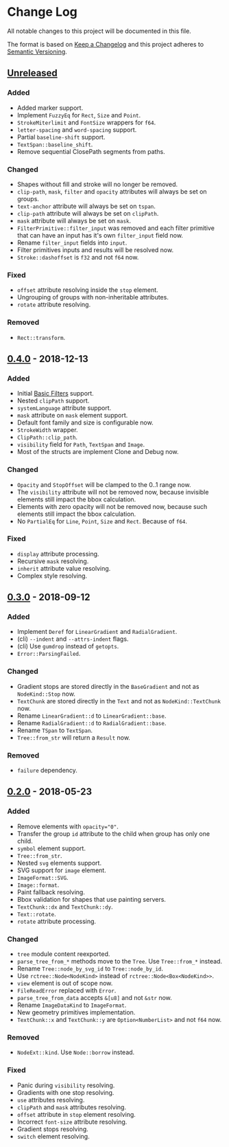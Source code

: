# Change Log
All notable changes to this project will be documented in this file.

The format is based on [Keep a Changelog](http://keepachangelog.com/)
and this project adheres to [Semantic Versioning](http://semver.org/).

## [Unreleased]
### Added
- Added marker support.
- Implement `FuzzyEq` for `Rect`, `Size` and `Point`.
- `StrokeMiterlimit` and `FontSize` wrappers for `f64`.
- `letter-spacing` and `word-spacing` support.
- Partial `baseline-shift` support.
- `TextSpan::baseline_shift`.
- Remove sequential ClosePath segments from paths.

### Changed
- Shapes without fill and stroke will no longer be removed.
- `clip-path`, `mask`, `filter` and `opacity` attributes will always be set on groups.
- `text-anchor` attribute will always be set on `tspan`.
- `clip-path` attribute will always be set on `clipPath`.
- `mask` attribute will always be set on `mask`.
- `FilterPrimitive::filter_input` was removed and each filter primitive that can
  have an input has it's own `filter_input` field now.
- Rename `filter_input` fields into `input`.
- Filter primitives inputs and results will be resolved now.
- `Stroke::dashoffset` is `f32` and not `f64` now.

### Fixed
- `offset` attribute resolving inside the `stop` element.
- Ungrouping of groups with non-inheritable attributes.
- `rotate` attribute resolving.

### Removed
- `Rect::transform`.

## [0.4.0] - 2018-12-13
### Added
- Initial [Basic Filters](http://www.w3.org/TR/SVG11/feature#BasicFilter) support.
- Nested `clipPath` support.
- `systemLanguage` attribute support.
- `mask` attribute on `mask` element support.
- Default font family and size is configurable now.
- `StrokeWidth` wrapper.
- `ClipPath::clip_path`.
- `visibility` field for `Path`, `TextSpan` and `Image`.
- Most of the structs are implement Clone and Debug now.

### Changed
- `Opacity` and `StopOffset` will be clamped to the 0..1 range now.
- The `visibility` attribute will not be removed now,
  because invisible elements still impact the bbox calculation.
- Elements with zero opacity will not be removed now,
  because such elements still impact the bbox calculation.
- No `PartialEq` for `Line`, `Point`, `Size` and `Rect`. Because of `f64`.

### Fixed
- `display` attribute processing.
- Recursive `mask` resolving.
- `inherit` attribute value resolving.
- Complex style resolving.

## [0.3.0] - 2018-09-12
### Added
- Implement `Deref` for `LinearGradient` and `RadialGradient`.
- (cli) `--indent` and `--attrs-indent` flags.
- (cli) Use `gumdrop` instead of `getopts`.
- `Error::ParsingFailed`.

### Changed
- Gradient stops are stored directly in the `BaseGradient` and not as `NodeKind::Stop` now.
- `TextChunk` are stored directly in the `Text` and not as `NodeKind::TextChunk` now.
- Rename `LinearGradient::d` to `LinearGradient::base`.
- Rename `RadialGradient::d` to `RadialGradient::base`.
- Rename `TSpan` to `TextSpan`.
- `Tree::from_str` will return a `Result` now.

### Removed
- `failure` dependency.

## [0.2.0] - 2018-05-23
### Added
- Remove elements with `opacity="0"`.
- Transfer the group `id` attribute to the child when group has only one child.
- `symbol` element support.
- `Tree::from_str`.
- Nested `svg` elements support.
- SVG support for `image` element.
- `ImageFormat::SVG`.
- `Image::format`.
- Paint fallback resolving.
- Bbox validation for shapes that use painting servers.
- `TextChunk::dx` and `TextChunk::dy`.
- `Text::rotate`.
- `rotate` attribute processing.

### Changed
- `tree` module content reexported.
- `parse_tree_from_*` methods move to the `Tree`. Use `Tree::from_*` instead.
- Rename `Tree::node_by_svg_id` to `Tree::node_by_id`.
- Use `rctree::Node<NodeKind>` instead of `rctree::Node<Box<NodeKind>>`.
- `view` element is out of scope now.
- `FileReadError` replaced with `Error`.
- `parse_tree_from_data` accepts `&[u8]` and not `&str` now.
- Rename `ImageDataKind` to `ImageFormat`.
- New geometry primitives implementation.
- `TextChunk::x` and `TextChunk::y` are `Option<NumberList>` and not `f64` now.

### Removed
- `NodeExt::kind`. Use `Node::borrow` instead.

### Fixed
- Panic during `visibility` resolving.
- Gradients with one stop resolving.
- `use` attributes resolving.
- `clipPath` and `mask` attributes resolving.
- `offset` attribute in `stop` element resolving.
- Incorrect `font-size` attribute resolving.
- Gradient stops resolving.
- `switch` element resolving.

[Unreleased]: https://github.com/RazrFalcon/usvg/compare/v0.4.0...HEAD
[0.4.0]: https://github.com/RazrFalcon/usvg/compare/v0.3.0...v0.4.0
[0.3.0]: https://github.com/RazrFalcon/usvg/compare/v0.2.0...v0.3.0
[0.2.0]: https://github.com/RazrFalcon/usvg/compare/v0.1.1...v0.2.0
